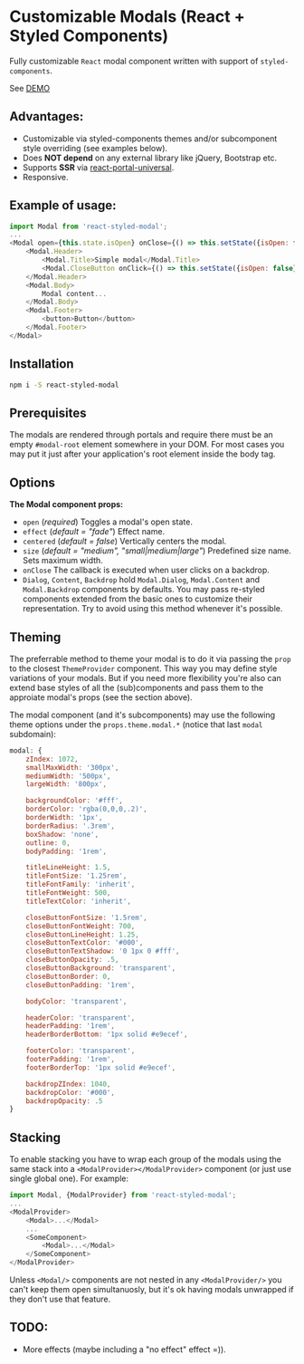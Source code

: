 # Customizable Modals (React + Styled Components)

Fully customizable `React` modal component written with support of `styled-components`.

See [DEMO](https://lexkrstn.github.io/react-styled-modal/)

## Advantages:
- Customizable via styled-components themes and/or subcomponent style overriding
  (see examples below).
- Does **NOT depend** on any external library like jQuery, Bootstrap etc.
- Supports **SSR** via [react-portal-universal](https://github.com/MichalZalecki/react-portal-universal).
- Responsive.

## Example of usage:

```javascript
import Modal from 'react-styled-modal';
...
<Modal open={this.state.isOpen} onClose={() => this.setState({isOpen: false})}>
    <Modal.Header>
        <Modal.Title>Simple modal</Modal.Title>
        <Modal.CloseButton onClick={() => this.setState({isOpen: false})} />
    </Modal.Header>
    <Modal.Body>
        Modal content...
    </Modal.Body>
    <Modal.Footer>
        <button>Button</button>
    </Modal.Footer>
</Modal>
```

## Installation

```bash
npm i -S react-styled-modal
```

## Prerequisites

The modals are rendered through portals and require there must be an empty
`#modal-root` element somewhere in your DOM. For most cases you may put it
just after your application's root element inside the body tag.

## Options

**The Modal component props:**
- `open` (*required*) Toggles a modal's open state.
- `effect` (*default = "fade"*) Effect name.
- `centered` (*default = false*) Vertically centers the modal.
- `size` (*default = "medium", "small|medium|large"*) Predefined size name. Sets maximum width.
- `onClose` The callback is executed when user clicks on a backdrop.
- `Dialog`, `Content`, `Backdrop` hold `Modal.Dialog`, `Modal.Content` and
  `Modal.Backdrop` components by defaults. You may pass re-styled
  components extended from the basic ones to customize their representation.
  Try to avoid using this method whenever it's possible.

## Theming

The preferrable method to theme your modal is to do it via passing the `prop` to
the closest `ThemeProvider` component. This way you may define style variations
of your modals. But if you need more flexibility you're also can extend
base styles of all the (sub)components and pass them to the approiate modal's
props (see the section above).

The modal component (and it's subcomponents) may use the following theme
options under the `props.theme.modal.*` (notice that last `modal` subdomain):

```javascript
modal: {
    zIndex: 1072,
    smallMaxWidth: '300px',
    mediumWidth: '500px',
    largeWidth: '800px',

    backgroundColor: '#fff',
    borderColor: 'rgba(0,0,0,.2)',
    borderWidth: '1px',
    borderRadius: '.3rem',
    boxShadow: 'none',
    outline: 0,
    bodyPadding: '1rem',

    titleLineHeight: 1.5,
    titleFontSize: '1.25rem',
    titleFontFamily: 'inherit',
    titleFontWeight: 500,
    titleTextColor: 'inherit',

    closeButtonFontSize: '1.5rem',
    closeButtonFontWeight: 700,
    closeButtonLineHeight: 1.25,
    closeButtonTextColor: '#000',
    closeButtonTextShadow: '0 1px 0 #fff',
    closeButtonOpacity: .5,
    closeButtonBackground: 'transparent',
    closeButtonBorder: 0,
    closeButtonPadding: '1rem',

    bodyColor: 'transparent',

    headerColor: 'transparent',
    headerPadding: '1rem',
    headerBorderBottom: '1px solid #e9ecef',

    footerColor: 'transparent',
    footerPadding: '1rem',
    footerBorderTop: '1px solid #e9ecef',

    backdropZIndex: 1040,
    backdropColor: '#000',
    backdropOpacity: .5
}
```

## Stacking

To enable stacking you have to wrap each group of the modals using the same
stack into a `<ModalProvider></ModalProvider>` component (or just use single
global one). For example:

```javascript
import Modal, {ModalProvider} from 'react-styled-modal';
...
<ModalProvider>
    <Modal>...</Modal>
    ...
    <SomeComponent>
        <Modal>...</Modal>
    </SomeComponent>
</ModalProvider>
```

Unless `<Modal/>` components are not nested in any `<ModalProvider/>` you can't
keep them open simultanuosly, but it's ok having modals unwrapped if they don't
use that feature.

## TODO:
- More effects (maybe including a "no effect" effect =)).
